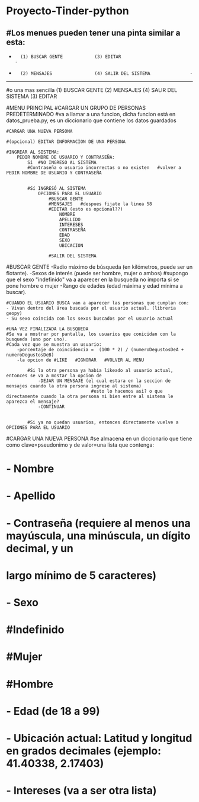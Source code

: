 # Proyecto-Tinder-python



#Los menues pueden tener una pinta similar a esta:
-------------------------------------------------------------
-		(1) BUSCAR GENTE			(3) EDITAR				                -
-		(2) MENSAJES				(4) SALIR DEL SISTEMA             	-
-------------------------------------------------------------

#o una mas sencilla
(1) BUSCAR GENTE    (2) MENSAJES	(4) SALIR DEL SISTEMA	(3) EDITAR






#MENU PRINCIPAL
	#CARGAR UN GRUPO DE PERSONAS PREDETERMINADO
	#va a llamar a una funcion, dicha funcion está en datos_prueba.py, es un diccionario que contiene los datos guardados
	
	#CARGAR UNA NUEVA PERSONA
	
	#(opcional) EDITAR INFORMACION DE UNA PERSONA
	
	#INGREAR AL SISTEMA:
		PEDIR NOMBRE DE USUARIO Y CONTRASEÑA:
			Si 	#NO INGRESÓ AL SISTEMA 
			#Contraseña o usuario incorrectas o no existen	 #volver a PEDIR NOMBRE DE USUARIO Y CONTRASEÑA
		
		
			#Sí INGRESÓ AL SISTEMA						
				OPCIONES PARA EL USUARIO					
					#BUSCAR GENTE
					#MENSAJES	#despues fijate la linea 58
					#EDITAR	(esto es opcional??)
						NOMBRE
						APELLIDO
						INTERESES
						CONTRASEÑA
						EDAD
						SEXO
						UBICACION
					
					#SALIR DEL SISTEMA



#BUSCAR GENTE
-Radio máximo de búsqueda (en kilómetros, puede ser un flotante).
-Sexos de interés (puede ser hombre, mujer o ambos) #supongo que el sexo "indefinido" va a aparecer en la busqueda no importa si se pone hombre o mujer
-Rango de edades (edad máxima y edad mínima a buscar).

	#CUANDO EL USUARIO BUSCA van a aparecer las personas que cumplan con:
	- Vivan dentro del área buscada por el usuario actual. (libreria geopy)
	- Su sexo coincida con los sexos buscados por el usuario actual
	
	#UNA VEZ FINALIZADA LA BUSQUEDA
	#Se va a mostrar por pantalla, los usuarios que conicidan con la busqueda (uno por uno).
	#Cada vez que se muestra un usuario:
		-porcentaje de coincidencia =  (100 * 2) / (numeroDegustosDeA + numeroDegustosDeB)
		-la opcion de #LIKE   #IGNORAR   #VOLVER AL MENU
		
			#Si la otra persona ya habia likeado al usuario actual, entonces se va a mostar la opcion de
				-DEJAR UN MENSAJE (el cual estara en la seccion de mensajes cuando la otra persona ingrese al sistema)
									#esto lo hacemos asi? o que directamente cuando la otra persona ni bien entre al sistema le aparezca el mensaje?		
				-CONTINUAR
				

			#Si ya no quedan usuarios, entonces directamente vuelve a OPCIONES PARA EL USUARIO
	

		

#CARGAR UNA NUEVA PERSONA
#se almacena en un diccionario que tiene como clave=pseudonimo y de valor=una lista que contenga:
# - Nombre
# - Apellido
# - Contraseña (requiere al menos una mayúscula, una minúscula, un dígito decimal, y un
# largo mínimo de 5 caracteres)
# - Sexo
#         #Indefinido
#         #Mujer
#         #Hombre
# - Edad (de 18 a 99)
# - Ubicación actual: Latitud y longitud en grados decimales (ejemplo: 41.40338, 2.17403)
# - Intereses (va a ser otra lista)










